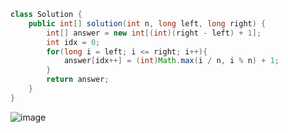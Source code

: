 ```java
class Solution {
    public int[] solution(int n, long left, long right) {
        int[] answer = new int[(int)(right - left) + 1];
        int idx = 0;
        for(long i = left; i <= right; i++){
            answer[idx++] = (int)Math.max(i / n, i % n) + 1;
        }
        return answer;
    }
}
```
![image](https://github.com/alswo1212/CNF_codingTest_sturdy/assets/92290312/d8715632-4282-4413-939a-e4e5a26c38fe)
